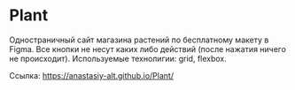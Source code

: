# Plant

Одностраничный сайт магазина растений по бесплатному макету в Figma.
Все кнопки не несут каких либо действий (после нажатия ничего не происходит).
Используемые технолигии: grid, flexbox.

Ссылка: https://anastasiy-alt.github.io/Plant/
